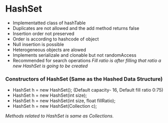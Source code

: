 # HashSet

- Implementatted class of hashTable
- Duplicates are not allowed and the add method returns false
- Insertion order not preserved
- Order is according to hashcode of object
- Null insertion is possible
- Heterogeneous objects are alowed
- Implements serializale and clonable but not randomAccess
- Recommended for search operations
  _Fill ratio is after filling that ratio a new HashSet is going to be created_

### Constructors of HashSet (Same as the Hashed Data Structure)

- HashSet h = new HashSet(); (Default capacity- 16, Default fill ratio 0:75)
- HashSet h = new HashSet(int size);
- HashSet h = new HashSet(int size, float fillRatio);
- HashSet h = new HashSet(Collection c);

_Methods related to HashSet is same as Collections._
